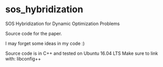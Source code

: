 # sos_hybridization
SOS Hybridization for Dynamic Optimization Problems

Source code for the paper.

I may forget some ideas in my code :)

Source code is in C++ and tested on Ubuntu 16.04 LTS
Make sure to link with: libconfig++

